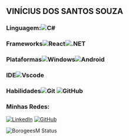 ## VINÍCIUS DOS SANTOS SOUZA

### Linguagem:![C#](https://img.shields.io/badge/C%23-239120?style=for-the-badge&logo=c-sharp&logoColor=white)
### Frameworks![React](https://img.shields.io/badge/React-20232A?style=for-the-badge&logo=react&logoColor=61DAFB)![.NET](https://img.shields.io/badge/.NET-5C2D91?style=for-the-badge&logo=.net&logoColor=white)

### Plataformas![Windows](https://img.shields.io/badge/Windows-000?style=for-the-badge&logo=windows&logoColor=2CA5E0)![Android](https://img.shields.io/badge/Android-3DDC84?style=for-the-badge&logo=android&logoColor=white)

### IDE![Vscode](https://img.shields.io/badge/Vscode-007ACC?style=for-the-badge&logo=visual-studio-code&logoColor=white)

### Habilidades![Git](https://img.shields.io/badge/Git-000?style=for-the-badge&logo=git&logoColor=E94D5F) ![GitHub](https://img.shields.io/badge/GitHub-000?style=for-the-badge&logo=github&logoColor=30A3DC)



### Minhas Redes:
[![LinkedIn](https://img.shields.io/badge/LinkedIn-0077B5?style=for-the-badge&logo=linkedin&logoColor=white)](https://www.linkedin.com/in/BorogeesM/)
[![GitHub](https://img.shields.io/badge/GitHub-000?style=for-the-badge&logo=github&logoColor=30A3DC)](https://github.com/BorogeesM)

![BorogeesM Status](https://github-readme-stats.vercel.app/api?username=BorogeesM&theme=dark&show_icons=true)
